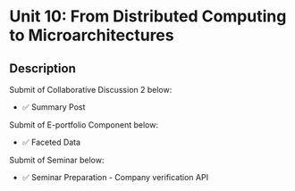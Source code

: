 # Unit 10: From Distributed Computing to Microarchitectures

## Description

Submit of Collaborative Discussion 2 below:
- ✅ Summary Post

Submit of E-portfolio Component below:
- ✅ Faceted Data

Submit of Seminar below:
- ✅ Seminar Preparation - Company verification API
